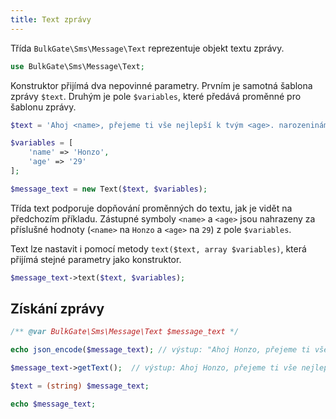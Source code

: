 ```yaml
---
title: Text zprávy
---
```


Třída `BulkGate\Sms\Message\Text` reprezentuje objekt textu zprávy.

``` php
use BulkGate\Sms\Message\Text;
```

Konstruktor přijímá dva nepovinné parametry. Prvním je samotná šablona zprávy `$text`. Druhým je pole `$variables`, které předává proměnné pro šablonu zprávy.

``` php
$text = 'Ahoj <name>, přejeme ti vše nejlepší k tvým <age>. narozeninám.';

$variables = [
    'name' => 'Honzo',
    'age' => '29'
];

$message_text = new Text($text, $variables);
``` 

Třída text podporuje dopňování proměnných do textu, jak je vidět na předchozím příkladu. Zástupné symboly `<name>` a `<age>` jsou nahrazeny za příslušné hodnoty (`<name>` na `Honzo` a `<age>` na `29`) z pole `$variables`.

Text lze nastavit i pomocí metody `text($text, array $variables)`, která přijímá stejné parametry jako konstruktor.

``` php
$message_text->text($text, $variables);
``` 

## Získání zprávy

``` php 
/** @var BulkGate\Sms\Message\Text $message_text */

echo json_encode($message_text); // výstup: "Ahoj Honzo, přejeme ti vše nejlepší k tvým 29. narozeninám."

$message_text->getText();  // výstup: Ahoj Honzo, přejeme ti vše nejlepší k tvým 29. narozeninám.

$text = (string) $message_text; 

echo $message_text;
```
